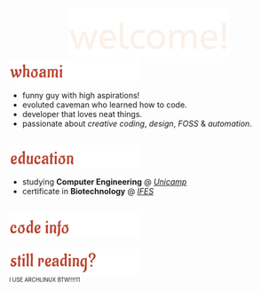 <div name="header" align="center">
    <img height="" src="assets/welcome.gif"/>
</div>

<div name="whoami" align="left">
    <img src="assets/whoami.gif"/>
    <ul>
        <li>funny guy with high aspirations!</li>
        <li>evoluted caveman who learned how to code.</li>
        <li>developer that loves neat things.</li>
        <li>passionate about <i>creative coding</i>, <i>design</i>, <i>FOSS</i> & <i>automation</i>.</li>
    </ul>
    <br>
</div>

<div name="education" align="left">
    <img src="assets/education.gif"/>
    <ul>
        <li>
            studying <b>Computer Engineering</b> @ <a href="https://www.unicamp.br/unicamp/" target="_blank"><i>Unicamp</i></a>
        </li>
        <li>
            certificate in <b>Biotechnology</b> @ <a href="https://www.ifes.edu.br/" target="_blank"><i>IFES</i></a>
        </li>
    </ul>
    <br>
</div>

<div name="code-info">
    <img src="assets/code-info.gif"/>
    <br>
    <picture>
    <source
      srcset="https://github-readme-stats.vercel.app/api?username=icarochiabai&show_icons=true&theme=transparent&title_color=bb4430&icon_color=bb4430&hide_border=true&rank_icon=github&custom_title=My+GitHub+stats&text_color=ebf5ee"
      media="(prefers-color-scheme: dark)"
    />
    <source
      srcset="https://github-readme-stats.vercel.app/api?username=icarochiabai&show_icons=true&theme=transparent&title_color=bb4430&icon_color=bb4430&hide_border=true&rank_icon=github&custom_title=My+GitHub+stats&text_color=231f20"
      media="(prefers-color-scheme: light), (prefers-color-scheme: no-preference)"
    />
    <img align="center"/>
    </picture>
    <picture>
    <source
      srcset="https://github-readme-stats.vercel.app/api/top-langs/?username=icarochiabai&theme=transparent&title_color=bb4430&hide_border=true&layout=compact&custom_title=...and+most+used+languages&langs_count=10&count_weight=1&text_color=ebf5ee"
      media="(prefers-color-scheme: dark)"
    />
    <source
      srcset="https://github-readme-stats.vercel.app/api/top-langs/?username=icarochiabai&theme=transparent&title_color=bb4430&hide_border=true&layout=compact&custom_title=...and+most+used+languages&langs_count=10&count_weight=1&text_color=231f20"
      media="(prefers-color-scheme: light), (prefers-color-scheme: no-preference)"
    />
    <img align="center"/>
    </picture>
    <br>
</div>

<div name="still-reading" align="left">
    <img src="assets/still-reading.gif"/>
    <br>
    <sup><small>I USE ARCHLINUX BTW!!!!11</small></sup>
</div>